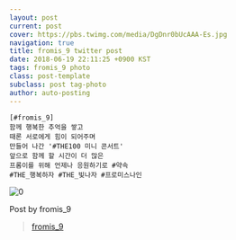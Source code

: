 ```yaml
---
layout: post
current: post
cover: https://pbs.twimg.com/media/DgDnr0bUcAAA-Es.jpg
navigation: true
title: fromis_9 twitter post
date: 2018-06-19 22:11:25 +0900 KST
tags: fromis_9 photo
class: post-template
subclass: post tag-photo
author: auto-posting
---
```


```  
[#fromis_9]  
함께 행복한 추억을 쌓고  
때론 서로에게 힘이 되어주며   
만들어 나간 '#THE100 미니 콘서트'  
앞으로 함께 할 시간이 더 많은  
프롬이를 위해 언제나 응원하기로 #약속   
#THE_행복하자 #THE_빛나자 #프로미스나인  

```

![0](https://pbs.twimg.com/media/DgDnr0bUcAAA-Es.jpg)

Post by fromis_9
> [fromis_9](https://twitter.com/realfromis_9)